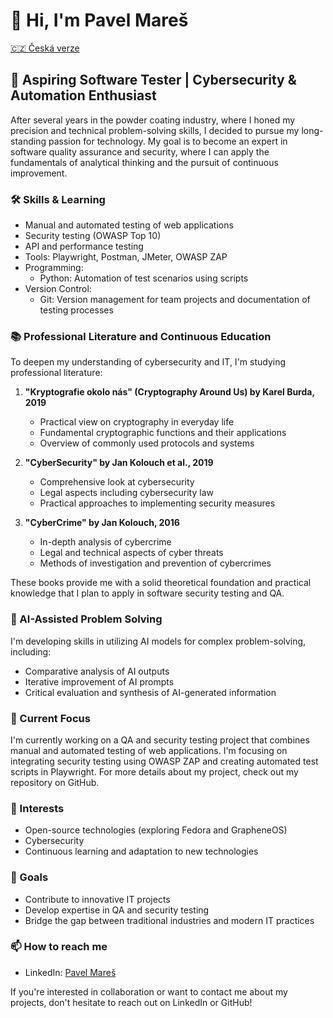 # 👋 Hi, I'm Pavel Mareš

[🇨🇿 Česká verze](https://github.com/painter99/painter99/blob/main/README_CS.md)

## 🚀 Aspiring Software Tester | Cybersecurity & Automation Enthusiast

After several years in the powder coating industry, where I honed my precision and technical problem-solving skills, I decided to pursue my long-standing passion for technology. My goal is to become an expert in software quality assurance and security, where I can apply the fundamentals of analytical thinking and the pursuit of continuous improvement.

### 🛠 Skills & Learning
- Manual and automated testing of web applications
- Security testing (OWASP Top 10)
- API and performance testing
- Tools: Playwright, Postman, JMeter, OWASP ZAP
- Programming: 
  * Python: Automation of test scenarios using scripts
- Version Control: 
  * Git: Version management for team projects and documentation of testing processes

### 📚 Professional Literature and Continuous Education
To deepen my understanding of cybersecurity and IT, I'm studying professional literature:

1. **"Kryptografie okolo nás" (Cryptography Around Us) by Karel Burda, 2019**
   - Practical view on cryptography in everyday life
   - Fundamental cryptographic functions and their applications
   - Overview of commonly used protocols and systems

2. **"CyberSecurity" by Jan Kolouch et al., 2019**
   - Comprehensive look at cybersecurity
   - Legal aspects including cybersecurity law
   - Practical approaches to implementing security measures

3. **"CyberCrime" by Jan Kolouch, 2016**
   - In-depth analysis of cybercrime
   - Legal and technical aspects of cyber threats
   - Methods of investigation and prevention of cybercrimes

These books provide me with a solid theoretical foundation and practical knowledge that I plan to apply in software security testing and QA.

### 🤖 AI-Assisted Problem Solving
I'm developing skills in utilizing AI models for complex problem-solving, including:
- Comparative analysis of AI outputs
- Iterative improvement of AI prompts
- Critical evaluation and synthesis of AI-generated information

### 🌱 Current Focus
I'm currently working on a QA and security testing project that combines manual and automated testing of web applications. I'm focusing on integrating security testing using OWASP ZAP and creating automated test scripts in Playwright. For more details about my project, check out my repository on GitHub.

### 🔭 Interests
- Open-source technologies (exploring Fedora and GrapheneOS)
- Cybersecurity
- Continuous learning and adaptation to new technologies

### 🎯 Goals
- Contribute to innovative IT projects
- Develop expertise in QA and security testing
- Bridge the gap between traditional industries and modern IT practices

### 📫 How to reach me
- LinkedIn: [Pavel Mareš](https://linkedin.com/in/pavel-mares-p99)

If you're interested in collaboration or want to contact me about my projects, don't hesitate to reach out on LinkedIn or GitHub!

